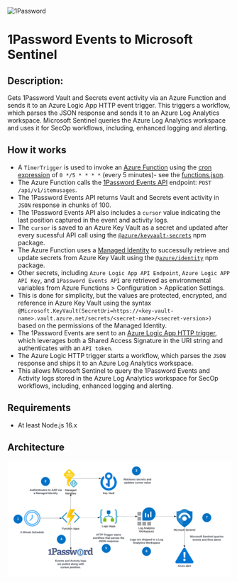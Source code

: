 ![1Password](https://upload.wikimedia.org/wikipedia/commons/4/4b/1Password-logo.svg '1Password')

# 1Password Events to Microsoft Sentinel

## Description:

Gets 1Password Vault and Secrets event activity via an Azure Function and sends it to an Azure Logic App HTTP event trigger. This triggers a workflow, which parses the JSON response and sends it to an Azure Log Analytics workspace. Microsoft Sentinel queries the Azure Log Analytics workspace and uses it for SecOp workflows, including, enhanced logging and alerting.

## How it works

- A `TimerTrigger` is used to invoke an [Azure Function](https://docs.microsoft.com/en-us/azure/azure-functions/functions-bindings-timer?tabs=in-process&pivots=programming-language-javascript) using the [cron expression](https://en.wikipedia.org/wiki/Cron#CRON_expression) of `0 */5 * * * *` (every 5 minutes)- see the [functions.json](./onepassword-events-to-sentinel/function.json).
- The Azure Function calls the [1Password Events API](https://support.1password.com/events-api-reference/#item-usage) endpoint: `POST /api/v1/itemusages`.
- The 1Password Events API returns Vault and Secrets event activity in `JSON` response in chunks of 100.
- The 1Password Events API also includes a `cursor` value indicating the last position captured in the event and activity logs.
- The `cursor` is saved to an Azure Key Vault as a secret and updated after every sucessful API call using the [`@azure/keyvault-secrets`](https://www.npmjs.com/package/@azure/keyvault-secrets) npm package.
- The Azure Function uses a [Managed Identity](https://docs.microsoft.com/en-us/azure/app-service/overview-managed-identity?tabs=portal%2Cjavascript) to successully retrieve and update secrets from Azure Key Vault using the [`@azure/identity`](https://www.npmjs.com/package/@azure/identity) npm package.
- Other secrets, including `Azure Logic App API Endpoint`, `Azure Logic APP API Key`, and `1Password Events API` are retrieved as environmental variables from Azure Functions > Configuration > Application Settings.
- This is done for simplicity, but the values are protected, encrypted, and reference in Azure Key Vault using the syntax `@Microsoft.KeyVault(SecretUri=https://<key-vault-name>.vault.azure.net/secrets/<secret-name>/<secret-version>)` based on the permissions of the Managed Identity.
- The 1Password Events are sent to an [Azure Logic App HTTP trigger](https://docs.microsoft.com/en-us/azure/logic-apps/logic-apps-http-endpoint), which leverages both a Shared Access Signature in the URI string and authenticates with an `API token`.
- The Azure Logic HTTP trigger starts a workflow, which parses the `JSON` response and ships it to an Azure Log Analytics workspace.
- This allows Microsoft Sentinel to query the 1Password Events and Activity logs stored in the Azure Log Analytics workspace for SecOp workflows, including, enhanced logging and alerting.

## Requirements

- At least Node.js 16.x

## Architecture

<img src="/img/1Password Events to Sentinel Architecture.png" alt="1Password Events to Sentinel Architecture" Title="1Password Events to Sentinel Architecture"/>
